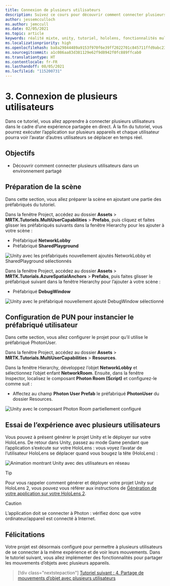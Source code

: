 ```yaml
---
title: Connexion de plusieurs utilisateurs
description: Suivez ce cours pour découvrir comment connecter plusieurs utilisateurs dans une application de réalité mixte HoloLens 2.
author: jessemcculloch
ms.author: jemccull
ms.date: 02/05/2021
ms.topic: article
keywords: réalité mixte, unity, tutoriel, hololens, fonctionnalités multi-utilisateurs, Photon, MRTK, mixed reality toolkit, UWP, ancres spatiales Azure
ms.localizationpriority: high
ms.openlocfilehash: ba8a29844489a9153f970f6e39ff2022701c845711ffd9abc232d8da8eeb2e32
ms.sourcegitcommit: a1c086aa83d381129e62f9d8942f0fc889ffcab0
ms.translationtype: HT
ms.contentlocale: fr-FR
ms.lasthandoff: 08/05/2021
ms.locfileid: "115200731"
---
```

# <a name="3-connecting-multiple-users"></a>3. Connexion de plusieurs utilisateurs

Dans ce tutoriel, vous allez apprendre à connecter plusieurs utilisateurs dans le cadre d’une expérience partagée en direct. À la fin du tutoriel, vous pourrez exécuter l’application sur plusieurs appareils et chaque utilisateur pourra voir l’avatar d’autres utilisateurs se déplacer en temps réel.

## <a name="objectives"></a>Objectifs

* Découvrir comment connecter plusieurs utilisateurs dans un environnement partagé

## <a name="preparing-the-scene"></a>Préparation de la scène

Dans cette section, vous allez préparer la scène en ajoutant une partie des préfabriqués du tutoriel.

Dans la fenêtre Project, accédez au dossier **Assets** > **MRTK.Tutoriels.MultiUserCapabilities** > **Prefabs**, puis cliquez et faites glisser les préfabriqués suivants dans la fenêtre Hierarchy pour les ajouter à votre scène :

* Préfabriqué **NetworkLobby**
* Préfabriqué **SharedPlayground**

![Unity avec les préfabriqués nouvellement ajoutés NetworkLobby et SharedPlayground sélectionnés](images/mr-learning-sharing/sharing-03-section1-step1-1.png)

Dans la fenêtre Project, accédez au dossier **Assets** > **MRTK.Tutorials.AzureSpatialAnchors** > **Prefabs**, puis faites glisser le préfabriqué suivant dans la fenêtre Hierarchy pour l’ajouter à votre scène :

* Préfabriqué **DebugWindow**

![Unity avec le préfabriqué nouvellement ajouté DebugWindow sélectionné](images/mr-learning-sharing/sharing-03-section1-step1-2.png)

## <a name="configuring-pun-to-instantiate-the-user-prefab"></a>Configuration de PUN pour instancier le préfabriqué utilisateur

Dans cette section, vous allez configurer le projet pour qu’il utilise le préfabriqué PhotonUser.

Dans la fenêtre Project, accédez au dossier **Assets** > **MRTK.Tutorials.MultiUserCapabilities** > **Resources**.

Dans la fenêtre Hierarchy, développez l’objet **NetworkLobby** et sélectionnez l’objet enfant **NetworkRoom**. Ensuite, dans la fenêtre Inspector, localisez le composant **Photon Room (Script)** et configurez-le comme suit :

* Affectez au champ **Photon User Prefab** le préfabriqué **PhotonUser** du dossier Resources.

![Unity avec le composant Photon Room partiellement configuré](images/mr-learning-sharing/sharing-03-section3-step1-1.png)

## <a name="trying-the-experience-with-multiple-users"></a>Essai de l’expérience avec plusieurs utilisateurs

Vous pouvez à présent générer le projet Unity et le déployer sur votre HoloLens. De retour dans Unity, passez au mode Game pendant que l’application s’exécute sur votre HoloLens : vous voyez l’avatar de l’utilisateur HoloLens se déplacer quand vous bougez la tête (HoloLens) :

![Animation montrant Unity avec des utilisateurs en réseau](images/mr-learning-sharing/sharing-03-section4-step1-1.gif)

> [!TIP]
> Pour vous rappeler comment générer et déployer votre projet Unity sur HoloLens 2, vous pouvez vous référer aux instructions de [Génération de votre application sur votre HoloLens 2](mr-learning-base-02.md#building-your-application-to-your-hololens-2).

> [!CAUTION]
> L’application doit se connecter à Photon : vérifiez donc que votre ordinateur/appareil est connecté à Internet.

## <a name="congratulations"></a>Félicitations

Votre projet est désormais configuré pour permettre à plusieurs utilisateurs de se connecter à la même expérience et de voir leurs mouvements. Dans le tutoriel suivant, vous allez implémenter des fonctionnalités pour partager les mouvements d’objets avec plusieurs appareils.

> [!div class="nextstepaction"]
> [Tutoriel suivant : 4. Partage de mouvements d’objet avec plusieurs utilisateurs](mr-learning-sharing-04.md)
